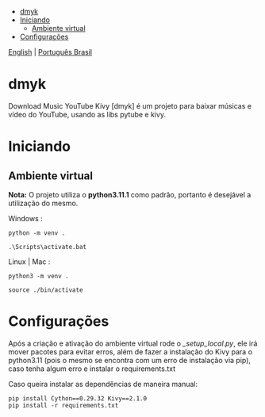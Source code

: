 - [dmyk](#dmyk)
- [Iniciando](#iniciando)
  - [Ambiente virtual](#ambiente-virtual)
- [Configurações](#configurações)

[English](README.md) | [Português Brasil](README-br.md)

# dmyk
Download Music YouTube Kivy [dmyk] é um projeto para baixar músicas e vídeo do 
YouTube, usando as libs pytube e kivy.

# Iniciando

## Ambiente virtual

**Nota:** O projeto utiliza o **python3.11.1** como padrão, portanto é 
desejável a utilização do mesmo.

Windows :

    python -m venv .

    .\Scripts\activate.bat

Linux | Mac :

    python3 -m venv .

    source ./bin/activate

# Configurações

Após a criação e ativação do ambiente virtual rode o *_setup_local.py*, ele
irá mover pacotes para evitar erros, além de fazer a instalação do Kivy para o
python3.11 (pois o mesmo se encontra com um erro de instalação via pip), caso
tenha algum erro e instalar o requirements.txt

Caso queira instalar as dependências de maneira manual:
    
    pip install Cython==0.29.32 Kivy==2.1.0
    pip install -r requirements.txt
